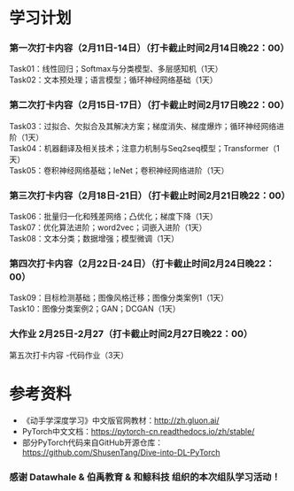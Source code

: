 # 学习计划

###  第一次打卡内容（2月11日-14日）（打卡截止时间2月14日晚22：00）
Task01：线性回归；Softmax与分类模型、多层感知机（1天）  
Task02：文本预处理；语言模型；循环神经网络基础（1天）  

###  第二次打卡内容（2月15日-17日）（打卡截止时间2月17日晚22：00）
Task03：过拟合、欠拟合及其解决方案；梯度消失、梯度爆炸；循环神经网络进阶（1天）  
Task04：机器翻译及相关技术；注意力机制与Seq2seq模型；Transformer（1天）  
Task05：卷积神经网络基础；leNet；卷积神经网络进阶（1天）

###  第三次打卡内容（2月18日-21日）（打卡截止时间2月21日晚22：00）
Task06：批量归一化和残差网络；凸优化；梯度下降（1天）  
Task07：优化算法进阶；word2vec；词嵌入进阶（1天）  
Task08：文本分类；数据增强；模型微调（1天）  

###  第四次打卡内容（2月22日-24日）（打卡截止时间2月24日晚22：00）
Task09：目标检测基础；图像风格迁移；图像分类案例1（1天）  
Task10：图像分类案例2；GAN；DCGAN（1天）


###  大作业 2月25日-2月27（打卡截止时间2月27日晚22：00）
第五次打卡内容 -代码作业（3天）

# 参考资料
* 《动手学深度学习》中文版官网教材：http://zh.gluon.ai/ 
*  PyTorch中文文档：https://pytorch-cn.readthedocs.io/zh/stable/
*  部分PyTorch代码来自GitHub开源仓库：https://github.com/ShusenTang/Dive-into-DL-PyTorch

### 感谢 Datawhale & 伯禹教育 & 和鲸科技 组织的本次组队学习活动！
